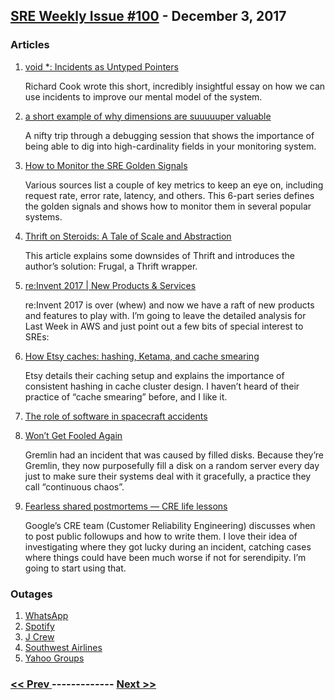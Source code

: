 ## [SRE Weekly Issue #100](https://sreweekly.com/sre-weekly-issue-100/) - December 3, 2017
### Articles

1. [ void *: Incidents as Untyped Pointers](https://www.snafucatchers.com/single-post/2017/11/14/void-Incidents-as-Untyped-Pointers)

    Richard Cook wrote this short, incredibly insightful essay on how we can use incidents to improve our mental model of the system.
1. [a short example of why dimensions are suuuuuper valuable](https://medium.com/@mhat/a-short-example-of-why-dimensions-are-suuuuuper-valuable-67e880055eb0)

    A nifty trip through a debugging session that shows the importance of being able to dig into high-cardinality fields in your monitoring system.
1. [How to Monitor the SRE Golden Signals](https://medium.com/devopslinks/how-to-monitor-the-sre-golden-signals-1391cadc7524?source=rss-e781fc30beac------2)

    Various sources list a couple of key metrics to keep an eye on, including request rate, error rate, latency, and others. This 6-part series defines the golden signals and shows how to monitor them in several popular systems.
1. [Thrift on Steroids: A Tale of Scale and Abstraction](http://bravenewgeek.com/thrift-on-steroids-a-tale-of-scale-and-abstraction/)

    This article explains some downsides of Thrift and introduces the author’s solution: Frugal, a Thrift wrapper.
1. [re:Invent 2017 | New Products & Services](https://aws.amazon.com/new/reinvent/)

    re:Invent 2017 is over (whew) and now we have a raft of new products and features to play with. I’m going to leave the detailed analysis for Last Week in AWS and just point out a few bits of special interest to SREs:
1. [ How Etsy caches: hashing, Ketama, and cache smearing](https://codeascraft.com/2017/11/30/how-etsy-caches/)

    Etsy details their caching setup and explains the importance of consistent hashing in cache cluster design. I haven’t heard of their practice of “cache smearing” before, and I like it.
1. [The role of software in spacecraft accidents](https://blog.acolyer.org/2017/11/30/the-role-of-software-in-spacecraft-accidents/)

    
1. [Won’t Get Fooled Again](https://blog.gremlin.com/wont-get-fooled-again-95a3f2bb0a2e?source=rss----94cbb73a7983---4)

    Gremlin had an incident that was caused by filled disks. Because they’re Gremlin, they now purposefully fill a disk on a random server every day just to make sure their systems deal with it gracefully, a practice they call “continuous chaos”.
1. [Fearless shared postmortems — CRE life lessons](https://cloudplatform.googleblog.com/2017/11/fearless-shared-postmortems-CRE-life-lessons.html?m=1)

    Google’s CRE team (Customer Reliability Engineering) discusses when to post public followups and how to write them. I love their idea of investigating where they got lucky during an incident, catching cases where things could have been much worse if not for serendipity. I’m going to start using that.
### Outages

1. [WhatsApp](https://www.techworm.net/2017/11/not-just-whatsapp-everyone.html)
1. [Spotify](https://www.christiantoday.com/article/spotify-update-music-streaming-up-and-running-after-downtime-last-tuesday/120083.htm)
1. [J Crew](http://www.ibtimes.com/j-crew-website-down-cyber-monday-check-out-not-working-2620128)
1. [Southwest Airlines](http://www.ibtimes.com/southwest-airlines-website-down-booking-problems-monday-2620070)
1. [Yahoo Groups](https://www.bleepingcomputer.com/news/technology/yahoo-groups-plagued-by-downtime-technical-issues-for-almost-a-week/)

### [ << Prev ](sreweekly-99.md) ------------- [ Next >> ](sreweekly-101.md)